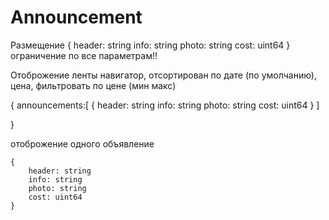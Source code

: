 # Announcement

Размещение
{
    header: string
    info: string
    photo: string
    cost: uint64
} ограничение по все параметрам!!


Отоброжение ленты
навигатор, отсортирован по дате (по умолчанию), цена, фильтровать по цене (мин макс)

{
    announcements:[
    {
        header: string
        info: string
        photo: string
        cost: uint64
    }
    ]

}

отоброжение одного объявление

    {
        header: string
        info: string
        photo: string
        cost: uint64
    }